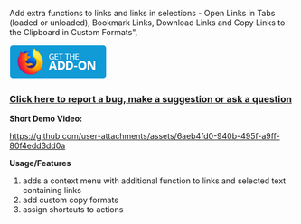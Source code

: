 Add extra functions to links and links in selections  - Open Links in Tabs (loaded or unloaded), Bookmark Links, Download Links and Copy Links to the Clipboard in Custom Formats",

[![](https://raw.githubusercontent.com/igorlogius/igorlogius/main/geFxAddon.png)](https://addons.mozilla.org/firefox/addon/link-extras/)

### [Click here to report a bug, make a suggestion or ask a question](https://github.com/igorlogius/igorlogius/issues/new/choose)

<b>Short Demo Video:</b>

https://github.com/user-attachments/assets/6aeb4fd0-940b-495f-a9ff-80f4edd3dd0a

<b>Usage/Features</b>
<ol>
  <li>adds a context menu with additional function to links and selected text containing links</li>
  <li>add custom copy formats</li>
  <li>assign shortcuts to actions</li>
</ol>

